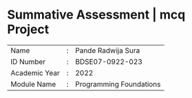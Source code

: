# Summative Assessment | mcq Project

<table>
    <tr>
        <td>Name</td>
        <td>:</td>
        <td>Pande Radwija Sura</td>
    </tr>
    <tr>
        <td>ID Number</td>
        <td>:</td>
        <td>BDSE07-0922-023</td>
    </tr>
    <tr>
        <td>Academic Year</td>
        <td>:</td>
        <td>2022</td>
    </tr>
    <tr>
        <td>Module Name</td>
        <td>:</td>
        <td>Programming Foundations</td>
    </tr>
</table>